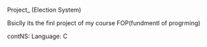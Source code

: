 Project_  (Election System)

Bsiclly its the finl project of my course FOP(fundmentl of progrming)

contNS: 
Language: C 
